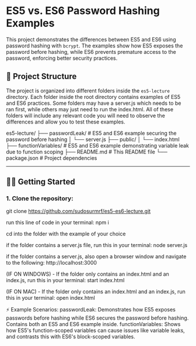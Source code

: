 # ES5 vs. ES6 Password Hashing Examples

This project demonstrates the differences between ES5 and ES6 using password hashing with `bcrypt`. The examples show how ES5 exposes the password before hashing, while ES6 prevents premature access to the password, enforcing better security practices.

## 📁 Project Structure

The project is organized into different folders inside the `es5-lecture` directory. Each folder inside the root directory contains examples of ES5 and ES6 practices. Some folders may have a server.js which needs to be ran first, while others may just need to run the index.html. All of these folders will include any relevant code you will need to observe the differences and allow you to test these examples. 

es5-lecture/ ├── passwordLeak/ # ES5 and ES6 example securing the password before hashing │ └── server.js ├── public/ │ └── index.html ├── functionVariables/ # ES5 and ES6 example demonstrating variable leak due to function scoping ├── README.md # This README file └── package.json # Project dependencies

---

## 🧑‍💻 Getting Started

### 1. **Clone the repository**:
   
  
   git clone https://github.com/sudosurmrf/es5-es6-lecture.git

   run this line of code in your terminal: npm i

   cd into the folder with the example of your choice

   if the folder contains a server.js file, run this in your terminal: node server.js

   if the folder contains a server.js, also open a browser window and navigate to the following: http://localhost:3000

   
   
   (IF ON WINDOWS) - If the folder only contains an index.html and an index.js, run this in your terminal: start index.html

   (IF ON MAC) - If the folder only contains an index.html and an index.js, run this in your terminal: open index.html
   
   

⚡ Example Scenarios:
passwordLeak: Demonstrates how ES5 exposes passwords before hashing while ES6 secures the password before hashing. Contains both an ES5 and ES6 example inside.
functionVariables: Shows how ES5's function-scoped variables can cause issues like variable leaks, and contrasts this with ES6's block-scoped variables.